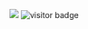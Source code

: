
![](https://komarev.com/ghpvc/?AleksandrPav=your-github-AleksandrPav)
![visitor badge](https://visitor-badge.glitch.me/badge?page_id=jwenjian.visitor-badge&left_color=red&right_color=green&left_text=Hello%20Visitors)
